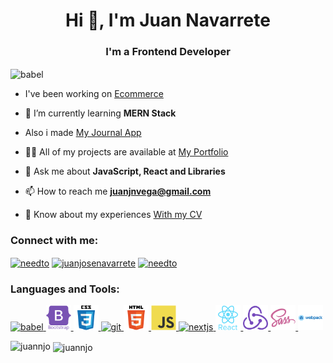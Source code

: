 <h1 align="center">Hi 👋, I'm Juan Navarrete</h1>
<h3 align="center">I'm a Frontend Developer</h3>

<img align="center" src="https://i.ibb.co/nzLtv3T/Welcome.png" alt="babel" width="720" height="240"/>

- I've been working on [Ecommerce](https://my-first-next-ecommerce.vercel.app)

- 🌱 I’m currently learning **MERN Stack**

- Also i made [My Journal App](https://juannjo.github.io/Journal-app/)

- 👨‍💻 All of my projects are available at [My Portfolio](https://juannjo.github.io/my-portfolio/)

- 💬 Ask me about **JavaScript, React and Libraries**

- 📫 How to reach me **juanjnvega@gmail.com**

- 📄 Know about my experiences [With my CV](https://drive.google.com/file/d/15EWiFBIS6En67G4AGA-plGyiQiBTnj1o/view?usp=share_link)

<h3 align="left">Connect with me:</h3>
<p align="left">
<a href="https://twitter.com/needto" target="blank"><img align="center" src="https://raw.githubusercontent.com/rahuldkjain/github-profile-readme-generator/master/src/images/icons/Social/twitter.svg" alt="needto" height="30" width="40" /></a>
<a href="https://linkedin.com/in/juanjosenavarrete" target="blank"><img align="center" src="https://raw.githubusercontent.com/rahuldkjain/github-profile-readme-generator/master/src/images/icons/Social/linked-in-alt.svg" alt="juanjosenavarrete" height="30" width="40" /></a>
<a href="https://instagram.com/needto" target="blank"><img align="center" src="https://raw.githubusercontent.com/rahuldkjain/github-profile-readme-generator/master/src/images/icons/Social/instagram.svg" alt="needto" height="30" width="40" /></a>
</p>

<h3 align="left">Languages and Tools:</h3>
<p align="left"> <a href="https://babeljs.io/" target="_blank" rel="noreferrer"> <img src="https://www.vectorlogo.zone/logos/babeljs/babeljs-icon.svg" alt="babel" width="40" height="40"/> </a> <a href="https://getbootstrap.com" target="_blank" rel="noreferrer"> <img src="https://raw.githubusercontent.com/devicons/devicon/master/icons/bootstrap/bootstrap-plain-wordmark.svg" alt="bootstrap" width="40" height="40"/> </a> <a href="https://www.w3schools.com/css/" target="_blank" rel="noreferrer"> <img src="https://raw.githubusercontent.com/devicons/devicon/master/icons/css3/css3-original-wordmark.svg" alt="css3" width="40" height="40"/> </a> <a href="https://git-scm.com/" target="_blank" rel="noreferrer"> <img src="https://www.vectorlogo.zone/logos/git-scm/git-scm-icon.svg" alt="git" width="40" height="40"/> </a> <a href="https://www.w3.org/html/" target="_blank" rel="noreferrer"> <img src="https://raw.githubusercontent.com/devicons/devicon/master/icons/html5/html5-original-wordmark.svg" alt="html5" width="40" height="40"/> </a> <a href="https://developer.mozilla.org/en-US/docs/Web/JavaScript" target="_blank" rel="noreferrer"> <img src="https://raw.githubusercontent.com/devicons/devicon/master/icons/javascript/javascript-original.svg" alt="javascript" width="40" height="40"/> </a> <a href="https://nextjs.org/" target="_blank" rel="noreferrer"> <img src="https://cdn.worldvectorlogo.com/logos/nextjs-2.svg" alt="nextjs" width="40" height="40"/> </a> <a href="https://reactjs.org/" target="_blank" rel="noreferrer"> <img src="https://raw.githubusercontent.com/devicons/devicon/master/icons/react/react-original-wordmark.svg" alt="react" width="40" height="40"/> </a> <a href="https://redux.js.org" target="_blank" rel="noreferrer"> <img src="https://raw.githubusercontent.com/devicons/devicon/master/icons/redux/redux-original.svg" alt="redux" width="40" height="40"/> </a> <a href="https://sass-lang.com" target="_blank" rel="noreferrer"> <img src="https://raw.githubusercontent.com/devicons/devicon/master/icons/sass/sass-original.svg" alt="sass" width="40" height="40"/> </a> <a href="https://webpack.js.org" target="_blank" rel="noreferrer"> <img src="https://raw.githubusercontent.com/devicons/devicon/d00d0969292a6569d45b06d3f350f463a0107b0d/icons/webpack/webpack-original-wordmark.svg" alt="webpack" width="40" height="40"/> </a> </p>

<p><img align="left" src="https://github-readme-stats.vercel.app/api/top-langs?username=juannjo&show_icons=true&locale=en&layout=compact" alt="juannjo" /></p>

<p>&nbsp;<img align="center" src="https://github-readme-stats.vercel.app/api?username=juannjo&show_icons=true&locale=en" alt="juannjo" /></p>
